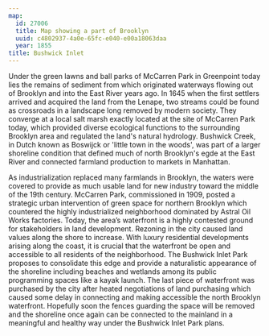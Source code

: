 ```yaml
---
map:
  id: 27006
  title: Map showing a part of Brooklyn
  uuid: c4802937-4a0e-65fc-e040-e00a18063daa
  year: 1855
title: Bushwick Inlet
---
```

Under the green lawns and ball parks of McCarren Park in Greenpoint today lies the remains of sediment from which originated waterways flowing out of Brooklyn and into the East River years ago. In 1645 when the first settlers arrived and acquired the land from the Lenape, two streams could be found as crossroads in a landscape long removed by modern society. They converge at a local salt marsh exactly located at the site of McCarren Park today, which provided diverse ecological functions to the surrounding Brooklyn area and regulated the land's natural hydrology. Bushwick Creek, in Dutch known as Boswijck or 'little town in the woods', was part of a larger shoreline condition that defined much of north Brooklyn's egde at the East River and connected farmland production to markets in Manhattan.   

As industrialization replaced many farmlands in Brooklyn, the waters were covered to provide as much usable land for new industry toward the middle of the 19th century. McCarren Park, commissioned in 1909, posted a strategic urban intervention of green space for northern Brooklyn which countered the highly industrialized neighborhood dominated by Astral Oil Works factories. Today, the area’s waterfront is a highly contested ground for stakeholders in land development. Rezoning in the city caused land values along the shore to increase. With luxury residential developments arising along the coast, it is crucial that the waterfront be open and accessible to all residents of the neighborhood. The Bushwick Inlet Park proposes to consolidate this edge and provide a naturalistic appearance of the shoreline including beaches and wetlands among its public programming spaces like a kayak launch. The last piece of waterfront was purchased by the city after heated negotiations of land purchasing which caused some delay in connecting and making accessible the north Brooklyn waterfront. Hopefully soon the fences guarding the space will be removed and the shoreline once again can be connected to the mainland in a meaningful and healthy way under the Bushwick Inlet Park plans. 


